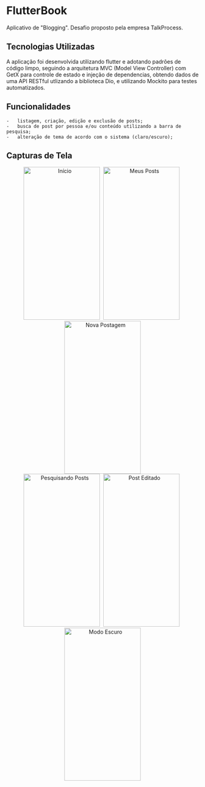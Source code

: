# FlutterBook

Aplicativo de "Blogging". Desafio proposto pela empresa TalkProcess.

## Tecnologias Utilizadas

A aplicação foi desenvolvida utilizando flutter e adotando padrões de código limpo, seguindo a arquitetura MVC (Model View Controller) com GetX para controle de estado e injeção de dependencias, obtendo dados de uma API RESTful utlizando a biblioteca Dio, e utilizando Mockito para testes automatizados.

## Funcionalidades

    -   listagem, criação, edição e exclusão de posts;
    -   busca de post por pessoa e/ou conteúdo utilizando a barra de pesquisa;
    -   alteração de tema de acordo com o sistema (claro/escuro);

## Capturas de Tela

<div align="center">
	<img width="200" height="400" src="./screenshots/home.png" alt="Início"/>
    <span style="padding-left:5px"></span>
    <img width="200" height="400" src="./screenshots/my_posts.png" alt="Meus Posts"/>
    <span style="padding-left:5px"></span>
    <img width="200" height="400" src="./screenshots/new_post.png" alt="Nova Postagem"/>
</div>
<div align="center">
    <img width="200" height="400" src="./screenshots/searching.png" alt="Pesquisando Posts"/>
    <span style="padding-left:5px"></span>
    <img width="200" height="400" src="./screenshots/home_edited.png" alt="Post Editado"/>
    <span style="padding-left:5px"></span>
    <img width="200" height="400" src="./screenshots/dark.png" alt="Modo Escuro"/>
</div>
